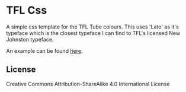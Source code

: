 # TFL Css

A simple css template for the TFL Tube colours. This uses 'Lato' as it's typeface which is the closest typeface I can find to TFL's licensed New Johnston typeface. 

An example can be found [here](http://www.richardallen.co.uk/tflcss/).

## License

Creative Commons Attribution-ShareAlike 4.0 International License
